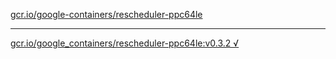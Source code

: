 [gcr.io/google-containers/rescheduler-ppc64le](https://hub.docker.com/r/sqeven/rescheduler-ppc64le/tags/) 

----
[gcr.io/google_containers/rescheduler-ppc64le:v0.3.2 √](https://hub.docker.com/r/sqeven/rescheduler-ppc64le/tags/)

